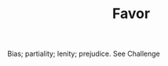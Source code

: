 ---
title: Favor
letter: F
permalink: "/definitions/bld-favor.html"
body: Bias; partiality; lenity; prejudice. See Challenge
published_at: '2018-07-07'
source: Black's Law Dictionary 2nd Ed (1910)
layout: post
---